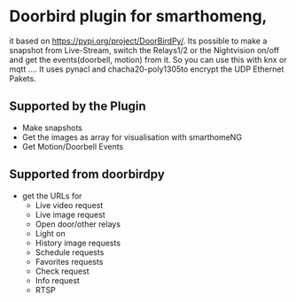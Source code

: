 # Doorbird plugin for smarthomeng, 
it based on https://pypi.org/project/DoorBirdPy/. Its possible to make a snapshot from Live-Stream, switch the Relays1/2 or the Nightvision on/off and get the events(doorbell, motion) from it. So you can use this with knx or mqtt ....
It uses pynacl and chacha20-poly1305to encrypt the UDP Ethernet Pakets.

## Supported by the Plugin
* Make snapshots
* Get the images as array for visualisation with smarthomeNG
* Get Motion/Doorbell Events

## Supported from doorbirdpy
* get the URLs for
  * Live video request
  * Live image request
  * Open door/other relays
  * Light on
  * History image requests
  * Schedule requests
  * Favorites requests
  * Check request
  * Info request
  * RTSP
